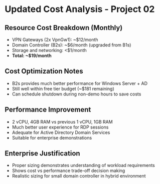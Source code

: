# Updated Cost Analysis - Project 02

## Resource Cost Breakdown (Monthly)
- VPN Gateways (2x VpnGw1): ~$12/month
- Domain Controller (B2s): ~$6/month (upgraded from B1s)
- Storage and networking: <$1/month
- **Total: ~$19/month**

## Cost Optimization Notes
- B2s provides much better performance for Windows Server + AD
- Still well within free tier budget (~$181 remaining)
- Can schedule shutdown during non-demo hours to save costs

## Performance Improvement
- 2 vCPU, 4GB RAM vs previous 1 vCPU, 1GB RAM
- Much better user experience for RDP sessions
- Adequate for Active Directory Domain Services
- Suitable for enterprise demonstrations

## Enterprise Justification
- Proper sizing demonstrates understanding of workload requirements
- Shows cost vs performance trade-off decision making
- Realistic sizing for small domain controller in hybrid environment
